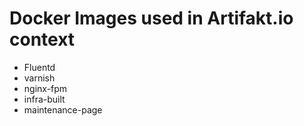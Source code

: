 # Docker Images used in Artifakt.io context


- Fluentd
- varnish
- nginx-fpm
- infra-built
- maintenance-page
